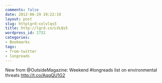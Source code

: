 ```yaml
---
comments: false
date: 2012-06-29 19:22:19
layout: post
slug: httplgrd-colvlqs5
title: http://lgrd.co/LVLQs5
wordpress_id: 2732
categories:
- Bookmarks
tags:
- from-twitter
- longreads
---
```


New from @OutsideMagazine: Weekend #longreads list on environmental threats http://t.co/AqqQU1G2
